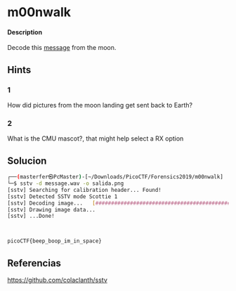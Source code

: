 # m00nwalk

#### Description
Decode this [message](https://jupiter.challenges.picoctf.org/static/d6fcea5e3c6433680ea4f914e24fab61/message.wav) from the moon.

## Hints
### 1
How did pictures from the moon landing get sent back to Earth?

### 2
What is the CMU mascot?, that might help select a RX option

## Solucion
```bash
┌──(masterfer㉿PcMaster)-[~/Downloads/PicoCTF/Forensics2019/m00nwalk]
└─$ sstv -d message.wav -o salida.png
[sstv] Searching for calibration header... Found!    
[sstv] Detected SSTV mode Scottie 1
[sstv] Decoding image...   [##############################################################] 100%
[sstv] Drawing image data...
[sstv] ...Done!



picoCTF{beep_boop_im_in_space}
```


## Referencias

https://github.com/colaclanth/sstv
